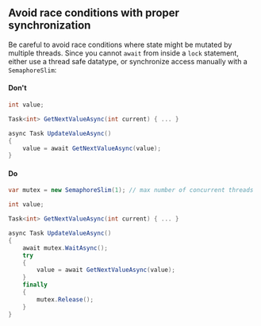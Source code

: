 ## Avoid race conditions with proper synchronization

Be careful to avoid race conditions where state might be mutated by multiple threads. Since you cannot `await` from inside a `lock` statement, either use a thread safe datatype, or synchronize access manually with a `SemaphoreSlim`:

#### Don't
```c#
int value;

Task<int> GetNextValueAsync(int current) { ... }

async Task UpdateValueAsync()
{
    value = await GetNextValueAsync(value);
}
```

#### Do
```c#
var mutex = new SemaphoreSlim(1); // max number of concurrent threads

int value;

Task<int> GetNextValueAsync(int current) { ... }

async Task UpdateValueAsync()
{
    await mutex.WaitAsync();
    try
    {
        value = await GetNextValueAsync(value);
    }
    finally
    {
        mutex.Release();
    }
}
```
